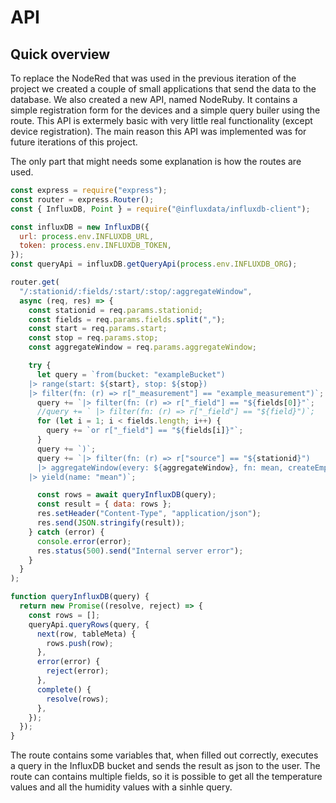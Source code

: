 # API

## Quick overview

To replace the NodeRed that was used in the previous iteration of the project we created a couple of small applications that send the data to the database. We also created a new API, named NodeRuby. It contains a simple registration form for the devices and a simple query builer using the route. 
This API is extermely basic with very little real functionality (except device registration). The main reason this API was implemented was for future iterations of this project.

The only part that might needs some explanation is how the routes are used.

```js
const express = require("express");
const router = express.Router();
const { InfluxDB, Point } = require("@influxdata/influxdb-client");

const influxDB = new InfluxDB({
  url: process.env.INFLUXDB_URL,
  token: process.env.INFLUXDB_TOKEN,
});
const queryApi = influxDB.getQueryApi(process.env.INFLUXDB_ORG);

router.get(
  "/:stationid/:fields/:start/:stop/:aggregateWindow",
  async (req, res) => {
    const stationid = req.params.stationid;
    const fields = req.params.fields.split(",");
    const start = req.params.start;
    const stop = req.params.stop;
    const aggregateWindow = req.params.aggregateWindow;

    try {
      let query = `from(bucket: "exampleBucket")
    |> range(start: ${start}, stop: ${stop})
    |> filter(fn: (r) => r["_measurement"] == "example_measurement")`;
      query += `|> filter(fn: (r) => r["_field"] == "${fields[0]}"`;
      //query += ` |> filter(fn: (r) => r["_field"] == "${field}")`;
      for (let i = 1; i < fields.length; i++) {
        query += `or r["_field"] == "${fields[i]}"`;
      }
      query += `)`;
      query += `|> filter(fn: (r) => r["source"] == "${stationid}")
      |> aggregateWindow(every: ${aggregateWindow}, fn: mean, createEmpty: false)
    |> yield(name: "mean")`;

      const rows = await queryInfluxDB(query);
      const result = { data: rows };
      res.setHeader("Content-Type", "application/json");
      res.send(JSON.stringify(result));
    } catch (error) {
      console.error(error);
      res.status(500).send("Internal server error");
    }
  }
);

function queryInfluxDB(query) {
  return new Promise((resolve, reject) => {
    const rows = [];
    queryApi.queryRows(query, {
      next(row, tableMeta) {
        rows.push(row);
      },
      error(error) {
        reject(error);
      },
      complete() {
        resolve(rows);
      },
    });
  });
}

```

The route contains some variables that, when filled out correctly, executes a query in the InfluxDB bucket and sends the result as json to the user. The route can contains multiple fields, so it is possible to get all the temperature values and all the humidity values with a sinhle query.